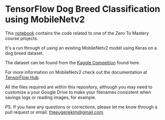# TensorFlow Dog Breed Classification using MobileNetv2

This [notebook](https://github.com/theeugenekim/dog-vision-tensorflow/blob/main/dog_vision_machine_learning.ipynb) contains the code related to one of the Zero To Mastery course projects.

It's a run through of using an existing MobileNetv2 model using Keras on a dog breed dataset.

The dataset can be found from the [Kaggle Compeition](https://www.kaggle.com/c/dog-breed-identification) found here.

For more information on MobileNetv2 check out the documentation at [TensorFlow Hub](https://tfhub.dev/google/imagenet/mobilenet_v2_130_224/classification/4).

All the files required are within this repository, although you may need to customize a your Google Drive to make your filenames consistent when savings logs or reading images, for example.

PS. If you have any questions or corrections, please let me know through a pull request or email: theeugenekim@gmail.com.
